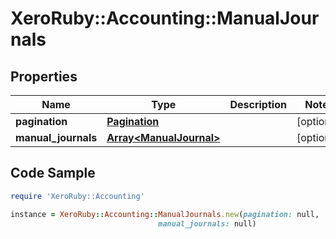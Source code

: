# XeroRuby::Accounting::ManualJournals

## Properties

Name | Type | Description | Notes
------------ | ------------- | ------------- | -------------
**pagination** | [**Pagination**](Pagination.md) |  | [optional] 
**manual_journals** | [**Array&lt;ManualJournal&gt;**](ManualJournal.md) |  | [optional] 

## Code Sample

```ruby
require 'XeroRuby::Accounting'

instance = XeroRuby::Accounting::ManualJournals.new(pagination: null,
                                 manual_journals: null)
```


